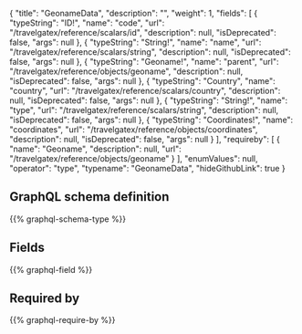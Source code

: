 {
  "title": "GeonameData",
  "description": "",
  "weight": 1,
  "fields": [
    {
      "typeString": "ID!",
      "name": "code",
      "url": "/travelgatex/reference/scalars/id",
      "description": null,
      "isDeprecated": false,
      "args": null
    },
    {
      "typeString": "String!",
      "name": "name",
      "url": "/travelgatex/reference/scalars/string",
      "description": null,
      "isDeprecated": false,
      "args": null
    },
    {
      "typeString": "Geoname!",
      "name": "parent",
      "url": "/travelgatex/reference/objects/geoname",
      "description": null,
      "isDeprecated": false,
      "args": null
    },
    {
      "typeString": "Country",
      "name": "country",
      "url": "/travelgatex/reference/scalars/country",
      "description": null,
      "isDeprecated": false,
      "args": null
    },
    {
      "typeString": "String!",
      "name": "type",
      "url": "/travelgatex/reference/scalars/string",
      "description": null,
      "isDeprecated": false,
      "args": null
    },
    {
      "typeString": "Coordinates!",
      "name": "coordinates",
      "url": "/travelgatex/reference/objects/coordinates",
      "description": null,
      "isDeprecated": false,
      "args": null
    }
  ],
  "requireby": [
    {
      "name": "Geoname",
      "description": null,
      "url": "/travelgatex/reference/objects/geoname"
    }
  ],
  "enumValues": null,
  "operator": "type",
  "typename": "GeonameData",
  "hideGithubLink": true
}
## GraphQL schema definition

{{% graphql-schema-type %}}

## Fields

{{% graphql-field %}}

## Required by

{{% graphql-require-by %}}

